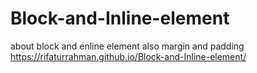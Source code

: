 # Block-and-Inline-element
about block and enline element also margin and padding
https://rifaturrahman.github.io/Block-and-Inline-element/
